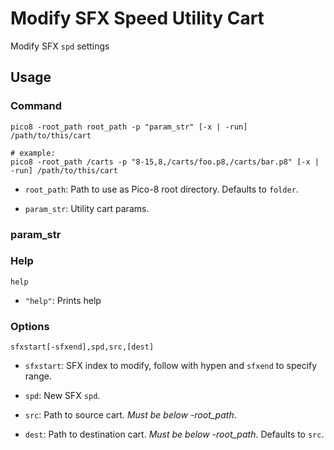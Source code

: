 # Modify SFX Speed Utility Cart

Modify SFX `spd` settings

## Usage

### Command

```shell
pico8 -root_path root_path -p "param_str" [-x | -run] /path/to/this/cart

# example:
pico8 -root_path /carts -p "8-15,8,/carts/foo.p8,/carts/bar.p8" [-x | -run] /path/to/this/cart
```

* `root_path`: Path to use as Pico-8 root directory. Defaults to `folder`.

* `param_str`: Utility cart params.

### param_str

### Help

```shell
help
```

* `"help"`: Prints help

### Options

```shell
sfxstart[-sfxend],spd,src,[dest]
```

* `sfxstart`: SFX index to modify, follow with hypen and `sfxend` to specify range.

* `spd`: New SFX `spd`.

* `src`: Path to source cart. *Must be below -root_path*.

* `dest`: Path to destination cart. *Must be below -root_path*. Defaults to `src`.
